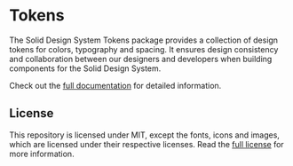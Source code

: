 # Tokens

The Solid Design System Tokens package provides a collection of design tokens for colors, typography and spacing. It ensures design consistency and collaboration between our designers and developers when building components for the Solid Design System.

Check out the [full documentation](https://solid-design-system.fe.union-investment.de/x.x.x/storybook/) for detailed information.

## License

This repository is licensed under MIT, except the fonts, icons and images, which are licensed under their respective licenses. Read the [full license](LICENSE.md) for more information.
